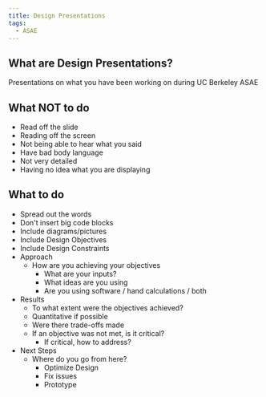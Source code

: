```yaml
---
title: Design Presentations
tags:
  - ASAE
---
```

## What are Design Presentations?

Presentations on what you have been working on during UC Berkeley ASAE

## What NOT to do

- Read off the slide
- Reading off the screen
- Not being able to hear what you said 
- Have bad body language
- Not very detailed
- Having no idea what you are displaying

## What to do 

- Spread out the words
- Don't insert big code blocks
- Include diagrams/pictures
- Include Design Objectives
- Include Design Constraints
- Approach
	- How are you achieving your objectives
		- What are your inputs?
		- What ideas are you using
		- Are you using software / hand calculations / both
- Results
	- To what extent were the objectives achieved?
	- Quantitative if possible
	- Were there trade-offs made
	- If an objective was not met, is it critical?
		- If critical, how to address?
- Next Steps
	- Where do you go from here?
		- Optimize Design
		- Fix issues
		- Prototype
